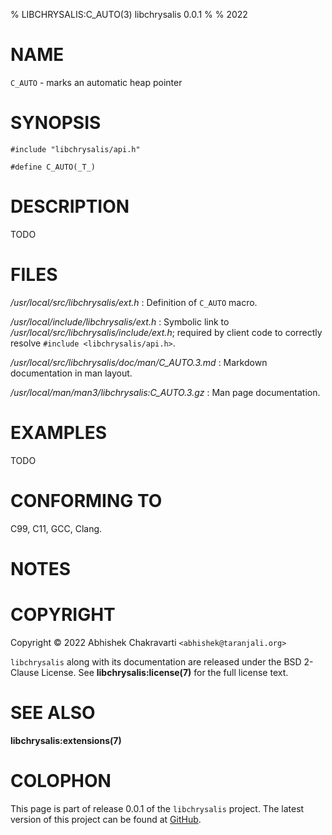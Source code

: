 % LIBCHRYSALIS:C_AUTO(3) libchrysalis 0.0.1
%
% 2022


# NAME

`C_AUTO` - marks an automatic heap pointer


# SYNOPSIS

```
#include "libchrysalis/api.h"

#define C_AUTO(_T_)
```


# DESCRIPTION

TODO


# FILES

*/usr/local/src/libchrysalis/ext.h*
: Definition of `C_AUTO` macro.

*/usr/local/include/libchrysalis/ext.h*
: Symbolic link to */usr/local/src/libchrysalis/include/ext.h*; required by
client code to correctly resolve `#include <libchrysalis/api.h>`.

*/usr/local/src/libchrysalis/doc/man/C_AUTO.3.md*
: Markdown documentation in man layout.

*/usr/local/man/man3/libchrysalis:C_AUTO.3.gz*
: Man page documentation.


# EXAMPLES

TODO


# CONFORMING TO

C99, C11, GCC, Clang.


# NOTES


# COPYRIGHT

Copyright &copy; 2022 Abhishek Chakravarti `<abhishek@taranjali.org>`

`libchrysalis` along with its documentation are released under the BSD 2-Clause
License. See **libchrysalis:license(7)** for the full license text.


# SEE ALSO

**libchrysalis:extensions(7)**


# COLOPHON

This page is part of release 0.0.1 of the `libchrysalis` project. The latest
version of this project can be found at
[GitHub](https://github.com/achakravarti/libchrysalis).

